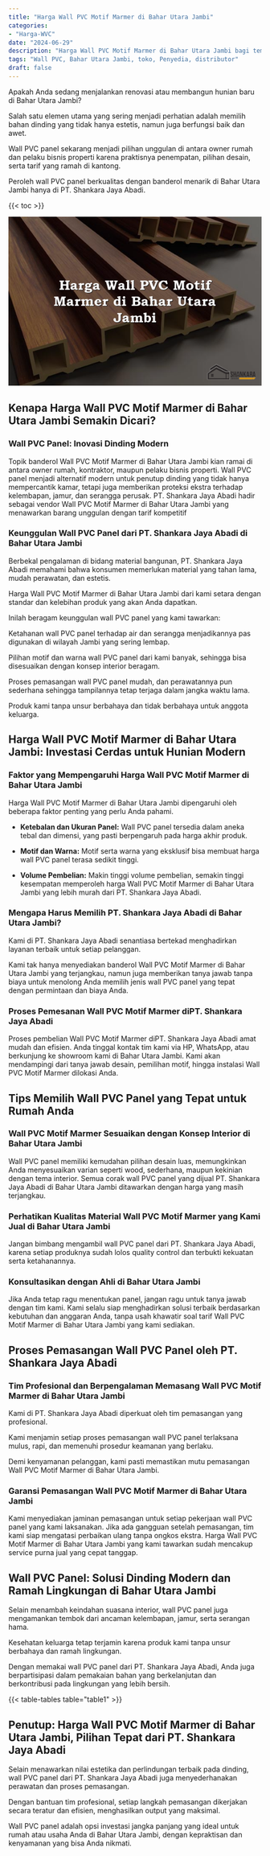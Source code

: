 ```yaml
---
title: "Harga Wall PVC Motif Marmer di Bahar Utara Jambi"
categories: 
- "Harga-WVC"
date: "2024-06-29"
description: "Harga Wall PVC Motif Marmer di Bahar Utara Jambi bagi tempat tinggal, office, dan ritel. Panel unggulan, beragam motif, pilihan warna elegan, dengan servis penempatan oleh tim ahli dan kepastian resmi!|Servis penjualan Wall PVC Motif Marmer di Bahar Utara Jambi untuk keperluan rumah, perkantoran, maupun ritel, beserta produk terbaik dan instalasi oleh teknisi profesional dan kepastian resmi.|Pilihan Wall PVC Motif Marmer di Bahar Utara Jambi yang andal untuk hunian, office, dan gerai, dengan material unggulan dan instalasi ditangani oleh teknisi ahli serta garansi resmi.|Penjualan Wall PVC Motif Marmer di Bahar Utara Jambi untuk rumah, office, dan toko, dengan panel berkualitas dan pemasangan oleh tim profesional, disertai beserta garansi resmi.}"
tags: "Wall PVC, Bahar Utara Jambi, toko, Penyedia, distributor"
draft: false
---
```


Apakah Anda sedang menjalankan renovasi atau membangun hunian baru di Bahar Utara Jambi?

Salah satu elemen utama yang sering menjadi perhatian adalah memilih bahan dinding yang tidak hanya estetis, namun juga berfungsi baik dan awet.

Wall PVC panel sekarang menjadi pilihan unggulan di antara owner rumah dan pelaku bisnis properti karena praktisnya penempatan, pilihan desain, serta tarif yang ramah di kantong.

Peroleh wall PVC panel berkualitas dengan banderol menarik di Bahar Utara Jambi hanya di PT. Shankara Jaya Abadi.

{{< toc >}}

![Harga Wall PVC Motif Marmer di Bahar Utara Jambi](/images/Harga-WVC/Harga-Wall-PVC-Motif-Marmer-di-Bahar-Utara-Jambi.png)


## Kenapa Harga Wall PVC Motif Marmer di Bahar Utara Jambi Semakin Dicari?

### Wall PVC Panel: Inovasi Dinding Modern

Topik banderol Wall PVC Motif Marmer di Bahar Utara Jambi kian ramai di antara owner rumah, kontraktor, maupun pelaku bisnis properti. Wall PVC panel menjadi alternatif modern untuk penutup dinding yang tidak hanya mempercantik kamar, tetapi juga memberikan proteksi ekstra terhadap kelembapan, jamur, dan serangga perusak. PT. Shankara Jaya Abadi hadir sebagai vendor Wall PVC Motif Marmer di Bahar Utara Jambi yang menawarkan barang unggulan dengan tarif kompetitif

### Keunggulan Wall PVC Panel dari PT. Shankara Jaya Abadi di Bahar Utara Jambi

Berbekal pengalaman di bidang material bangunan, PT. Shankara Jaya Abadi memahami bahwa konsumen memerlukan material yang tahan lama, mudah perawatan, dan estetis.

Harga Wall PVC Motif Marmer di Bahar Utara Jambi dari kami setara dengan standar dan kelebihan produk yang akan Anda dapatkan.

Inilah beragam keunggulan wall PVC panel yang kami tawarkan:

Ketahanan wall PVC panel terhadap air dan serangga menjadikannya pas digunakan di wilayah Jambi yang sering lembap.

Pilihan motif dan warna wall PVC panel dari kami banyak, sehingga bisa disesuaikan dengan konsep interior beragam.

Proses pemasangan wall PVC panel mudah, dan perawatannya pun sederhana sehingga tampilannya tetap terjaga dalam jangka waktu lama.

Produk kami tanpa unsur berbahaya dan tidak berbahaya untuk anggota keluarga.

## Harga Wall PVC Motif Marmer di Bahar Utara Jambi: Investasi Cerdas untuk Hunian Modern

### Faktor yang Mempengaruhi Harga Wall PVC Motif Marmer di Bahar Utara Jambi

Harga Wall PVC Motif Marmer di Bahar Utara Jambi dipengaruhi oleh beberapa faktor penting yang perlu Anda pahami.

- **Ketebalan dan Ukuran Panel:** Wall PVC panel tersedia dalam aneka tebal dan dimensi, yang pasti berpengaruh pada harga akhir produk.

- **Motif dan Warna:** Motif serta warna yang eksklusif bisa membuat harga wall PVC panel terasa sedikit tinggi.

- **Volume Pembelian:** Makin tinggi volume pembelian, semakin tinggi kesempatan memperoleh harga Wall PVC Motif Marmer di Bahar Utara Jambi yang lebih murah dari PT. Shankara Jaya Abadi.

### Mengapa Harus Memilih PT. Shankara Jaya Abadi di Bahar Utara Jambi?

Kami di PT. Shankara Jaya Abadi senantiasa bertekad menghadirkan layanan terbaik untuk setiap pelanggan.

Kami tak hanya menyediakan banderol Wall PVC Motif Marmer di Bahar Utara Jambi yang terjangkau, namun juga memberikan tanya jawab tanpa biaya untuk menolong Anda memilih jenis wall PVC panel yang tepat dengan permintaan dan biaya Anda.

### Proses Pemesanan Wall PVC Motif Marmer diPT. Shankara Jaya Abadi

Proses pembelian Wall PVC Motif Marmer diPT. Shankara Jaya Abadi amat mudah dan efisien. Anda tinggal kontak tim kami via HP, WhatsApp, atau berkunjung ke showroom kami di Bahar Utara Jambi. Kami akan mendampingi dari tanya jawab desain, pemilihan motif, hingga instalasi Wall PVC Motif Marmer dilokasi Anda.

## Tips Memilih Wall PVC Panel yang Tepat untuk Rumah Anda

### Wall PVC Motif Marmer Sesuaikan dengan Konsep Interior di Bahar Utara Jambi

Wall PVC panel memiliki kemudahan pilihan desain luas, memungkinkan Anda menyesuaikan varian seperti wood, sederhana, maupun kekinian dengan tema interior. Semua corak wall PVC panel yang dijual PT. Shankara Jaya Abadi di Bahar Utara Jambi ditawarkan dengan harga yang masih terjangkau.

### Perhatikan Kualitas Material Wall PVC Motif Marmer yang Kami Jual di Bahar Utara Jambi

Jangan bimbang mengambil wall PVC panel dari PT. Shankara Jaya Abadi, karena setiap produknya sudah lolos quality control dan terbukti kekuatan serta ketahanannya.

### Konsultasikan dengan Ahli di Bahar Utara Jambi

Jika Anda tetap ragu menentukan panel, jangan ragu untuk tanya jawab dengan tim kami. Kami selalu siap menghadirkan solusi terbaik berdasarkan kebutuhan dan anggaran Anda, tanpa usah khawatir soal tarif Wall PVC Motif Marmer di Bahar Utara Jambi yang kami sediakan.

## Proses Pemasangan Wall PVC Panel oleh PT. Shankara Jaya Abadi

### Tim Profesional dan Berpengalaman Memasang Wall PVC Motif Marmer di Bahar Utara Jambi

Kami di PT. Shankara Jaya Abadi diperkuat oleh tim pemasangan yang profesional.

Kami menjamin setiap proses pemasangan wall PVC panel terlaksana mulus, rapi, dan memenuhi prosedur keamanan yang berlaku.

Demi kenyamanan pelanggan, kami pasti memastikan mutu pemasangan Wall PVC Motif Marmer di Bahar Utara Jambi.

### Garansi Pemasangan Wall PVC Motif Marmer di Bahar Utara Jambi

Kami menyediakan jaminan pemasangan untuk setiap pekerjaan wall PVC panel yang kami laksanakan. Jika ada gangguan setelah pemasangan, tim kami siap mengatasi perbaikan ulang tanpa ongkos ekstra. Harga Wall PVC Motif Marmer di Bahar Utara Jambi yang kami tawarkan sudah mencakup service purna jual yang cepat tanggap.

## Wall PVC Panel: Solusi Dinding Modern dan Ramah Lingkungan di Bahar Utara Jambi

Selain menambah keindahan suasana interior, wall PVC panel juga mengamankan tembok dari ancaman kelembapan, jamur, serta serangan hama.

Kesehatan keluarga tetap terjamin karena produk kami tanpa unsur berbahaya dan ramah lingkungan.

Dengan memakai wall PVC panel dari PT. Shankara Jaya Abadi, Anda juga berpartisipasi dalam pemakaian bahan yang berkelanjutan dan berkontribusi pada lingkungan yang lebih bersih.

{{< table-tables table="table1" >}}

## Penutup: Harga Wall PVC Motif Marmer di Bahar Utara Jambi, Pilihan Tepat dari PT. Shankara Jaya Abadi

Selain menawarkan nilai estetika dan perlindungan terbaik pada dinding, wall PVC panel dari PT. Shankara Jaya Abadi juga menyederhanakan perawatan dan proses pemasangan.

Dengan bantuan tim profesional, setiap langkah pemasangan dikerjakan secara teratur dan efisien, menghasilkan output yang maksimal.

Wall PVC panel adalah opsi investasi jangka panjang yang ideal untuk rumah atau usaha Anda di Bahar Utara Jambi, dengan kepraktisan dan kenyamanan yang bisa Anda nikmati.